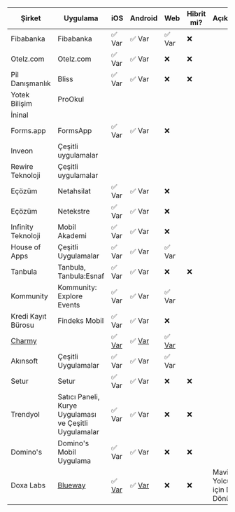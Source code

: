 | Şirket          | Uygulama        | iOS   | Android | Web   | Hibrit mi? | Açıklamalar |
|-----------------|-----------------|-------|---------|-------|------------|-------------|
| Fibabanka       | Fibabanka       | ✅ Var | ✅ Var   | ✅ Var | ❌          |             |
| Otelz.com       | Otelz.com       | ✅ Var | ✅ Var   | ❌     | ❌          |             |
| Pil Danışmanlık | Bliss           | ✅ Var | ✅ Var   | ❌     | ❌          |             |
| Yotek Bilişim   | ProOkul         |       |         |       |            |             |
| İninal          |                 |       |         |       |            |             |
| Forms.app         | FormsApp      | ✅ Var|   ✅ Var | ❌ |           |             |
| Inveon          | Çeşitli uygulamalar |       |         |       |            |             |
| Rewire Teknoloji| Çeşitli uygulamalar |       |         |       |            |             |
| Eçözüm          | Netahsilat      | ✅ Var | ✅ Var| ❌   |            |             |
| Eçözüm          | Netekstre       | ✅ Var | ✅ Var| ❌   |            |             |
| Infinity Teknoloji| Mobil Akademi | ✅ Var | ✅ Var| ❌   |            |             |
| House of Apps   | Çeşitli Uygulamalar | ✅ Var | ✅ Var| ✅ Var   |            |             |
| Tanbula   | Tanbula, Tanbula:Esnaf | ✅ Var | ✅ Var| ❌  |  ❌          |             |
| Kommunity   | Kommunity: Explore Events | ✅ Var | ✅ Var| ✅ Var   |            |             |
| Kredi Kayıt Bürosu | Findeks Mobil | ✅ Var | ✅ Var| ❌   |            |             |
| [Charmy](https://github.com/up-inside) |     | ✅ [Var](https://apps.apple.com/tr/app/charmy-discover-music-movie/id1453332911) | ✅ [Var](https://play.google.com/store/apps/details?id=app.charmy) | ✅ [Var](https://beta.charmy.app)   |            |             |
| Akınsoft   | Çeşitli Uygulamalar | ✅ Var | ✅ Var| ✅ Var   |            |             |
| Setur       | Setur       | ✅ Var | ✅ Var   | ❌     | ❌          |             |
| Trendyol    | Satıcı Paneli, Kurye Uygulaması ve Çeşitli Uygulamalar     | ✅ Var | ✅ Var   | ❌     | ❌          |             |
| Domino's    | Domino's Mobil Uygulama     | ✅ Var | ✅ Var   | ❌     | ❌          |             |
| Doxa Labs    | [Blueway](https://blueway.app)     | ✅ [Var](https://apps.apple.com/tr/app/blueway-blue-voyage/id1528899724) | ✅ [Var](https://play.google.com/store/apps/details?id=com.doxalabs.blueway)   | ❌     | ❌          | Mavi Yolculuk için Dijital Dönüşüm |
